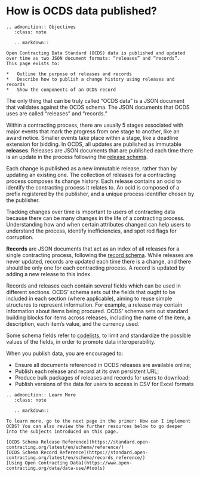 # How is OCDS data published?
```{eval-rst}
.. admonition:: Objectives
   :class: note

   .. markdown::

Open Contracting Data Standard (OCDS) data is published and updated over time as two JSON document formats: “releases” and “records”.  This page exists to:

*   Outline the purpose of releases and records
*   Describe how to publish a change history using releases and records 
*   Show the components of an OCDS record
```
The only thing that can be truly called “OCDS data” is a JSON document that validates against the OCDS schema. The JSON documents that OCDS uses are called “releases” and “records.”

Within a contracting process, there are usually 5 stages associated with major events that mark the progress from one stage to another, like an award notice. Smaller events take place within a stage, like a deadline extension for bidding. In OCDS, all updates are published as immutable **releases**. Releases are JSON documents that are published each time there is an update in the process following the [release schema](https://standard.open-contracting.org/latest/en/schema/reference/). 

Each change is published as a new immutable release, rather than by updating an existing one. The collection of releases for a contracting process composes its change history. Each release contains an ocid to identify the contracting process it relates to. An ocid is composed of a prefix registered by the publisher, and a unique process identifier chosen by the publisher.

Tracking changes over time is important to users of contracting data because there can be many changes in the life of a contracting process. Understanding how and when certain attributes changed can help users to understand the process, identify inefficiencies, and spot red flags for corruption.

**Records** are JSON documents that act as an index of all releases for a single contracting process, following the [record schema](https://standard.open-contracting.org/latest/en/schema/records_reference/). While releases are never updated, records are updated each time there is a change, and there should be only one for each contracting process. A record is updated by adding a new release to this index.

Records and releases each contain several fields which can be used in different sections. OCDS’ schema sets out the fields that ought to be included in each section (where applicable), aiming to reuse simple structures to represent information. For example, a release may contain information about items being procured. OCDS’ schema sets out standard building blocks for items across releases, including the name of the item, a description, each item’s value, and the currency used.

Some schema fields refer to [codelists](https://standard.open-contracting.org/latest/en/schema/codelists/), to limit and standardize the possible values of the fields, in order to promote data interoperability.

When you publish data, you are encouraged to:

*   Ensure all documents referenced in OCDS releases are available online;
*   Publish each release and record at its own persistent URL;
*   Produce bulk packages of releases and records for users to download;
*   Publish versions of the data for users to access in CSV for Excel formats

```{eval-rst}
.. admonition:: Learn More
   :class: note

   .. markdown::

To learn more, go to the next page in the primer: How can I implement OCDS? You can also review the further resources below to go deeper into the subjects introduced on this page.

[OCDS Schema Release Reference](https://standard.open-contracting.org/latest/en/schema/reference/)
[OCDS Schema Record Reference](https://standard.open-contracting.org/latest/en/schema/records_reference/)
[Using Open Contracting Data](https://www.open-contracting.org/data/data-use/#tools)
```
